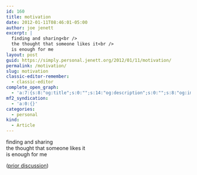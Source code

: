 ```yaml
---
id: 160
title: motivation
date: 2012-01-11T08:46:01-05:00
author: joe jenett
excerpt: |
  finding and sharing<br />
  the thought that someone likes it<br />
  is enough for me
layout: post
guid: https://simply.personal.jenett.org/2012/01/11/motivation/
permalink: /motivation/
slug: motivation
classic-editor-remember:
  - classic-editor
complete_open_graph:
  - 'a:7:{s:8:"og:title";s:0:"";s:14:"og:description";s:0:"";s:8:"og:image";s:0:"";s:7:"og:type";s:0:"";s:12:"twitter:card";s:7:"summary";s:19:"twitter:description";s:0:"";s:15:"twitter:creator";s:0:"";}'
mf2_syndication:
  - 'a:0:{}'
categories:
  - personal
kind:
  - Article
---
```

finding and sharing  
the thought that someone likes it  
is enough for me

([prior discussion](https://disqus.com/home/discussion/jenettsimplypersonal/jenettsimplypersonal_motivation/))